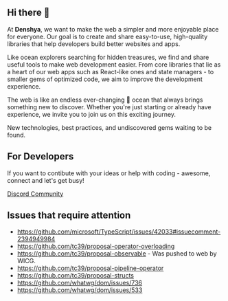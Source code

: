 ## Hi there 👋

At **Denshya**, we want to make the web a simpler and more enjoyable place for everyone.
Our goal is to create and share easy-to-use, high-quality libraries that help developers build better websites and apps.

Like ocean explorers searching for hidden treasures, we find and share useful tools to make web development easier.
From core libraries that lie as a heart of our web apps such as React-like ones and state managers - to smaller gems of optimized code, we aim to improve the development experience.

The web is like an endless ever-changing 🌊 ocean that always brings something new to discover.
Whether you're just starting or already have experience, we invite you to join us on this exciting journey.

New technologies, best practices, and undiscovered gems waiting to be found.

## For Developers

If you want to contibute with your ideas or help with coding - awesome, connect and let's get busy!

[Discord Community](https://discord.gg/sHp2pxrSws)

## Issues that require attention
- https://github.com/microsoft/TypeScript/issues/42033#issuecomment-2394949984
- https://github.com/tc39/proposal-operator-overloading
- https://github.com/tc39/proposal-observable - Was pushed to web by WICG.
- https://github.com/tc39/proposal-pipeline-operator
- https://github.com/tc39/proposal-structs
- https://github.com/whatwg/dom/issues/736
- https://github.com/whatwg/dom/issues/533
